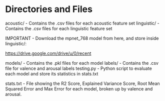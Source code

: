 # Directories and Files

acoustic/ - Contains the .csv files for each acoustic feature set
linguistic/ - Contains the .csv files for each linguistic feature set


IMPORTANT - Download the mpnet_768 model from here, and store inside linguistic/:

https://drive.google.com/drive/u/0/recent 

models/ - Contains the .pkl files for each model
labels/ - Contains the .csv file for valence and arousal labels
testing.py - Python script to evaluate each model and store its statistics in stats.txt

stats.txt - File showing the R2 Score, Explained Variance Score, Root Mean Squared Error and Max Error for each model, broken up by valence and arousal.

